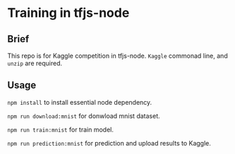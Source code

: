 # Training in tfjs-node

## Brief
This repo is for Kaggle competition in tfjs-node. 
``Kaggle`` commonad line, and ``unzip`` are required.

## Usage
``npm install`` to install essential node dependency.

``npm run download:mnist`` for donwload mnist dataset.

``npm run train:mnist`` for train model.

``npm run prediction:mnist`` for prediction and upload results to Kaggle.